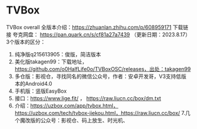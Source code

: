 # TVBox
TVBox  overall
全版本介绍：https://zhuanlan.zhihu.com/p/608959171
下载链接 夸克网盘： https://pan.quark.cn/s/cf81a27a7439  （更新日期：2023.8.17）
3个版本的区分：
1. 纯净版q215613905：俊版，简洁版本 
2. 美化版takagen99：下载地址，https://github.com/o0HalfLife0o/TVBoxOSC/releases，出处：takagen99
3. 多仓版：影视仓，寻找同名的微信公众号，作者：安卓开发哥，V3支持低版本的Android4.0
4. 手机版：竖版EasyBox
5. 接口：https://www.lige.fit/ ，  https://raw.liucn.cc/box/dm.txt
6. 介绍：https://uzbox.com/app/tvbox.html， https://uzbox.com/tech/tvbox-jiekou.html，https://raw.liucn.cc/box/
7.几个魔改版的公众号：影视仓、码上放生、时光机、
